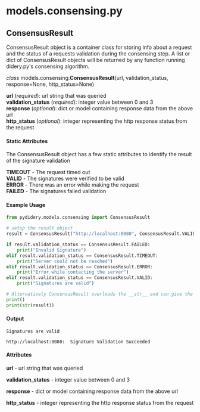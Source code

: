 # models.consensing.py

## ConsensusResult

ConsensusResult object is a container class for storing info about a request and the status of a requests validation during the consensing step. A list or dict of ConsensusResult objects will be returned by any function running didery.py's consensing algorithm.

_class_ models.consensing.**ConsensusResult**(url, validation_status, response=None, http_status=None)

**url** (_required_): url string that was queried     
**validation_status** (_required_): integer value between 0 and 3  
**response** (_optional_): dict or model containing response data from the above url  
**http_status** (_optional_): integer representing the http response status from the request

#### Static Attributes

The ConsensusResult object has a few static attributes to identify the result of the signature validation 

**TIMEOUT** - The request timed out  
**VALID** - The signatures were verified to be valid  
**ERROR** - There was an error while making the request  
**FAILED** - The signatures failed validation  

#### Example Usage
```python
from pydidery.models.consensing import ConsensusResult

# setup the result object
result = ConsensusResult("http://localhost:8080", ConsensusResult.VALID)

if result.validation_status == ConsensusResult.FAILED:
    print("Invalid Signature")
elif result.validation_status == ConsensusResult.TIMEOUT:
    print("Server could not be reached")
elif result.validation_status == ConsensusResult.ERROR:
    print("Error while contacting the server")
elif result.validation_status == ConsensusResult.VALID:
    print("Signatures are valid")

# Alternatively ConsensusResult overloads the __str__ and can give the same result as above
print()
print(str(result))
```

#### Output
```
Signatures are valid

http://localhost:8080:	Signature Validation Succeeded
```

#### Attributes
**url** - url string that was queried     

**validation_status** - integer value between 0 and 3  

**response** - dict or model containing response data from the above url  

**http_status** - integer representing the http response status from the request
